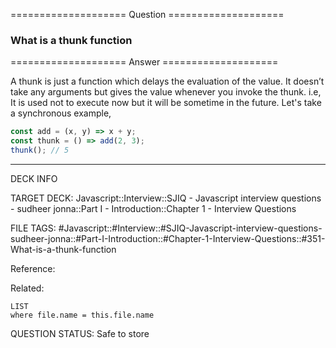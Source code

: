 ==================== Question ====================  

### What is a thunk function  

==================== Answer ====================  

A thunk is just a function which delays the evaluation of the value. It doesn’t
take any arguments but gives the value whenever you invoke the thunk. i.e, It is
used not to execute now but it will be sometime in the future. Let's take a
synchronous example,

```javascript
const add = (x, y) => x + y;
const thunk = () => add(2, 3);
thunk(); // 5
```

---

DECK INFO

TARGET DECK: Javascript::Interview::SJIQ - Javascript interview questions -
sudheer jonna::Part I - Introduction::Chapter 1 - Interview Questions

FILE TAGS:
#Javascript::#Interview::#SJIQ-Javascript-interview-questions-sudheer-jonna::#Part-I-Introduction::#Chapter-1-Interview-Questions::#351-What-is-a-thunk-function

Reference:

Related:

```dataview
LIST
where file.name = this.file.name
```

QUESTION STATUS: Safe to store

